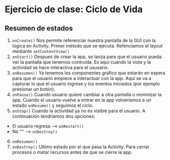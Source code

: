 # Ejercicio de clase: Ciclo de Vida
## Resumen de estados
1. `onCreate()`
Nos permite referenciar nuestra pantalla de la GUI con la lógica en Activity. Primer método que se
ejecuta. Refenciamos el layout mediante `setContentView()`
2. `onStart()`
Despues de crear la app, se lanza para que el usuario pueda ver la pantalla que tenemos contruída.
Es aquí cuando la vista y la actividad se hace interactiva para el ususario.
3. `onResumen()`
Ya tenemos los componentes gráfico que estarán en espera para que el usuario empiece a interactuar 
con la app. Aquí se va a capturar lo que el usuario ingrese y los eventos iniciados (por ejemplo
presionar un botón).
4. `onPause()`
Cuando usuario quiere cambiar a otra pantalla o minimizar la app. Cuando el usuario vuelve
a entrar en la app volveríamos a un estado `onResume()` y seguimos el ciclo.
5. `onStop()`
Cuando la actividad ya no es visible para el usuario. A continuación tendríamos dos opciones:
* El usuario regresa --> `onRestart()`
* No "" --> `onDestroy()`
6. `onResumen()`
7. `onDestroy()`
Ultimo estado por el que pasa la Activity. Para cerrar procesos o matar recursos antes de que 
se cierre la app.
